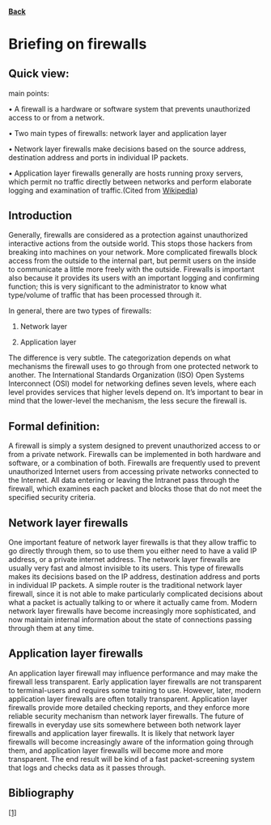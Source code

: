 #### [Back](./README.md)

# Briefing on firewalls

## Quick view:

main points:

•	A firewall is a hardware or software system that prevents unauthorized access to or from a network.

•	Two main types of firewalls: network layer and application layer

•	Network layer firewalls make decisions based on the source address, destination address and ports in individual IP packets.

•	Application layer firewalls generally are hosts running proxy servers, which permit no traffic directly between networks and perform elaborate logging and examination of traffic.(Cited from [Wikipedia](https://en.wikipedia.org/wiki/Firewall_(computing)))

## Introduction

Generally, firewalls are considered as a protection against unauthorized interactive actions from the outside world. This stops those hackers from breaking into machines on your network. More complicated firewalls block access from the outside to the internal part, but permit users on the inside to communicate a little more freely with the outside.
Firewalls is important also because it provides its users with an important logging and confirming function; this is very significant to the administrator to know what type/volume of traffic that has been processed through it. 



In general, there are two types of firewalls:


1.	Network layer

2.	Application layer

The difference is very subtle. The categorization depends on what mechanisms the firewall uses to go through from one protected network to another. The International Standards Organization (ISO) Open Systems Interconnect (OSI) model for networking defines seven levels, where each level provides services that higher levels depend on. It’s important to bear in mind that the lower-level the mechanism, the less secure the firewall is.


## Formal definition:


A firewall is simply a system designed to prevent unauthorized access to or from a private network. Firewalls can be implemented in both hardware and software, or a combination of both. Firewalls are frequently used to prevent unauthorized Internet users from accessing private networks connected to the Internet. All data entering or leaving the Intranet pass through the firewall, which examines each packet and blocks those that do not meet the specified security criteria.


## Network layer firewalls

One important feature of network layer firewalls is that they allow traffic to go directly through them, so to use them you either need to have a valid IP address, or a private internet address. The network layer firewalls are usually very fast and almost invisible to its users.
This type of firewalls makes its decisions based on the IP address, destination address and ports in individual IP packets. A simple router is the traditional network layer firewall, since it is not able to make particularly complicated decisions about what a packet is actually talking to or where it actually came from. Modern network layer firewalls have become increasingly more sophisticated, and now maintain internal information about the state of connections passing through them at any time.


## Application layer firewalls

An application layer firewall may influence performance and may make the firewall less transparent. Early application layer firewalls are not transparent to terminal-users and requires some training to use. However, later, modern application layer firewalls are often totally transparent. Application layer firewalls provide more detailed checking reports, and they enforce more reliable security mechanism than network layer firewalls.
The future of firewalls in everyday use sits somewhere between both network layer firewalls and application layer firewalls. It is likely that network layer firewalls will become increasingly aware of the information going through them, and application layer firewalls will become more and more transparent. The end result will be kind of a fast packet-screening system that logs and checks data as it passes through.


## Bibliography

[[1]](http://mercury.webster.edu/aleshunas/COSC%205130/Chapter-22.pdf)

